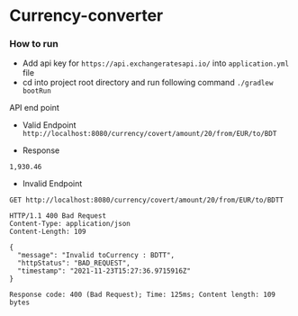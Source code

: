# Currency-converter

### How to run
- Add api key for `https://api.exchangeratesapi.io/` into `application.yml` file
- cd into project root directory and run following command
`./gradlew bootRun`

API end point

- Valid Endpoint
`http://localhost:8080/currency/covert/amount/20/from/EUR/to/BDT`

- Response
```
1,930.46

```

- Invalid Endpoint

```
GET http://localhost:8080/currency/covert/amount/20/from/EUR/to/BDTT

HTTP/1.1 400 Bad Request
Content-Type: application/json
Content-Length: 109

{
  "message": "Invalid toCurrency : BDTT",
  "httpStatus": "BAD_REQUEST",
  "timestamp": "2021-11-23T15:27:36.9715916Z"
}

Response code: 400 (Bad Request); Time: 125ms; Content length: 109 bytes
```

